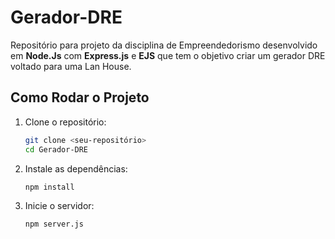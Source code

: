 # Gerador-DRE
Repositório para projeto da disciplina de Empreendedorismo desenvolvido em **Node.Js** com **Express.js** e **EJS** que tem o objetivo criar um gerador DRE voltado para uma Lan House.

## **Como Rodar o Projeto**
1. Clone o repositório:
   ```bash
   git clone <seu-repositório>
   cd Gerador-DRE
   ```

2. Instale as dependências:
   ```bash
   npm install
   ```

3. Inicie o servidor:
   ```bash
   npm server.js
   ```

